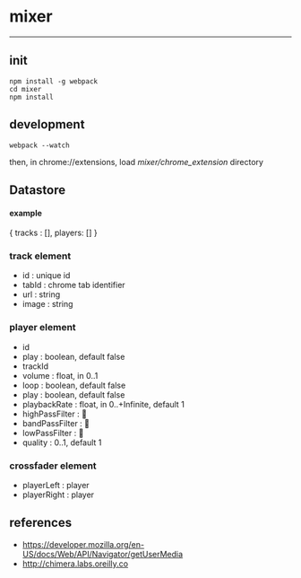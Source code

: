 # mixer
-----------

## init

    npm install -g webpack
    cd mixer
    npm install

## development

    webpack --watch

then, in chrome://extensions, load *mixer/chrome_extension* directory

## Datastore

#### example

{
  tracks : [],
  players: []
}

### track element

* id : unique id
* tabId : chrome tab identifier
* url : string
* image : string

### player element

* id
* play : boolean, default false
* trackId
* volume : float, in 0..1
* loop : boolean, default false
* play : boolean, default false
* playbackRate : float, in 0..+Infinite, default 1
* highPassFilter : :lipstick:
* bandPassFilter : :lipstick:
* lowPassFilter : :lipstick:
* quality : 0..1, default 1

### crossfader element

* playerLeft : player
* playerRight : player

## references

* https://developer.mozilla.org/en-US/docs/Web/API/Navigator/getUserMedia
* http://chimera.labs.oreilly.co
